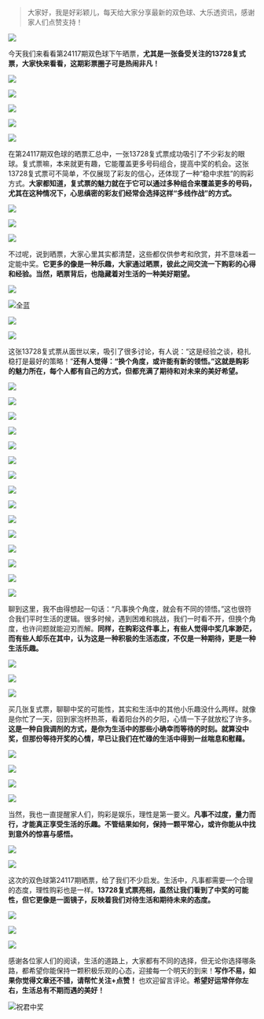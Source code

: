 

> 大家好，我是好彩颖儿，每天给大家分享最新的双色球、大乐透资讯，感谢家人们点赞支持！

![](https://cdn.jsdelivr.net/gh/wangwenjie1314/PicCDN/2024-7-11/1720660897499-image.png)


今天我们来看看第24117期双色球下午晒票，**尤其是一张备受关注的13728复式票，大家快来看看，这期彩票圈子可是热闹非凡！**


![](https://cdn.jsdelivr.net/gh/wangwenjie1314/PicCDN/2024-10-13/1728803793700-image.png)


![](https://cdn.jsdelivr.net/gh/wangwenjie1314/PicCDN/2024-10-13/1728804223522-image.png)


![](https://cdn.jsdelivr.net/gh/wangwenjie1314/PicCDN/2024-10-13/1728804021582-image.png)


![](https://cdn.jsdelivr.net/gh/wangwenjie1314/PicCDN/2024-10-13/1728804411738-image.png)


![](https://cdn.jsdelivr.net/gh/wangwenjie1314/PicCDN/2024-10-13/1728803979746-image.png)


在第24117期双色球的晒票汇总中，一张13728复式票成功吸引了不少彩友的眼球。复式票嘛，本来就更有趣，它能覆盖更多号码组合，提高中奖的机会。这张13728复式票可不简单，不仅展现了彩友的信心，还体现了一种“稳中求胜”的购彩方式。**大家都知道，复式票的魅力就在于它可以通过多种组合来覆盖更多的号码，尤其在这种情况下，心思缜密的彩友们经常会选择这样“多线作战”的方式。**


![](https://cdn.jsdelivr.net/gh/wangwenjie1314/PicCDN/2024-10-13/1728803802087-image.png)


![](https://cdn.jsdelivr.net/gh/wangwenjie1314/PicCDN/2024-10-13/1728804140673-image.png)


![](https://cdn.jsdelivr.net/gh/wangwenjie1314/PicCDN/2024-10-13/1728804438817-image.png)


不过呢，说到晒票，大家心里其实都清楚，这些都仅供参考和欣赏，并不意味着一定能中奖。**它更多的像是一种乐趣，大家通过晒票，彼此之间交流一下购彩的心得和经验。当然，晒票背后，也隐藏着对生活的一种美好期望。**


![](https://cdn.jsdelivr.net/gh/wangwenjie1314/PicCDN/2024-10-13/1728803965228-image.png)


![全蓝](https://cdn.jsdelivr.net/gh/wangwenjie1314/PicCDN/2024-10-13/1728804091630-image.png)


![](https://cdn.jsdelivr.net/gh/wangwenjie1314/PicCDN/2024-10-13/1728804277423-image.png)


![](https://cdn.jsdelivr.net/gh/wangwenjie1314/PicCDN/2024-10-13/1728804356957-image.png)



这张13728复式票从面世以来，吸引了很多讨论，有人说：“这是经验之谈，稳扎稳打是最好的策略！”**还有人觉得：“换个角度，或许能有新的领悟。”这就是购彩的魅力所在，每个人都有自己的方式，但都充满了期待和对未来的美好希望。**


![](https://cdn.jsdelivr.net/gh/wangwenjie1314/PicCDN/2024-10-13/1728804498697-image.png)

![](https://cdn.jsdelivr.net/gh/wangwenjie1314/PicCDN/2024-10-13/1728804462656-image.png)


![](https://cdn.jsdelivr.net/gh/wangwenjie1314/PicCDN/2024-10-13/1728804476077-image.png)


![](https://cdn.jsdelivr.net/gh/wangwenjie1314/PicCDN/2024-10-13/1728803850987-image.png)


![](https://cdn.jsdelivr.net/gh/wangwenjie1314/PicCDN/2024-10-13/1728804344173-image.png)

![](https://cdn.jsdelivr.net/gh/wangwenjie1314/PicCDN/2024-10-13/1728804332387-image.png)


![](https://cdn.jsdelivr.net/gh/wangwenjie1314/PicCDN/2024-10-13/1728804536766-image.png)


![](https://cdn.jsdelivr.net/gh/wangwenjie1314/PicCDN/2024-10-13/1728804320319-image.png)

![](https://cdn.jsdelivr.net/gh/wangwenjie1314/PicCDN/2024-10-13/1728804305755-image.png)


![](https://cdn.jsdelivr.net/gh/wangwenjie1314/PicCDN/2024-10-13/1728804508570-image.png)


![](https://cdn.jsdelivr.net/gh/wangwenjie1314/PicCDN/2024-10-13/1728804546719-image.png)


![](https://cdn.jsdelivr.net/gh/wangwenjie1314/PicCDN/2024-10-13/1728804296986-image.png)

![](https://cdn.jsdelivr.net/gh/wangwenjie1314/PicCDN/2024-10-13/1728804488336-image.png)



![](https://cdn.jsdelivr.net/gh/wangwenjie1314/PicCDN/2024-10-13/1728803844970-image.png)


![](https://cdn.jsdelivr.net/gh/wangwenjie1314/PicCDN/2024-10-13/1728803858656-image.png)



聊到这里，我不由得想起一句话：“凡事换个角度，就会有不同的领悟。”这也很符合我们平时生活的逻辑。很多时候，遇到困难和挑战，我们一时看不开，但换个角度，也许问题就能迎刃而解。**同样，在购彩这件事上，有些人觉得中奖几率渺茫，而有些人却乐在其中，认为这是一种积极的生活态度，不仅是一种期待，更是一种生活乐趣。**


![](https://cdn.jsdelivr.net/gh/wangwenjie1314/PicCDN/2024-10-13/1728804257411-image.png)

![](https://cdn.jsdelivr.net/gh/wangwenjie1314/PicCDN/2024-10-13/1728804245444-image.png)

![](https://cdn.jsdelivr.net/gh/wangwenjie1314/PicCDN/2024-10-13/1728804239469-image.png)


买几张复式票，聊聊中奖的可能性，其实和生活中的其他小乐趣没什么两样。就像是你忙了一天，回到家泡杯热茶，看着阳台外的夕阳，心情一下子就放松了许多。**这是一种自我调剂的方式，是你为生活中的那些小确幸而等待的时刻。就算没中奖，但那份等待开奖的心情，早已让我们在忙碌的生活中得到一丝喘息和慰藉。**


![](https://cdn.jsdelivr.net/gh/wangwenjie1314/PicCDN/2024-10-13/1728804592520-image.png)

![](https://cdn.jsdelivr.net/gh/wangwenjie1314/PicCDN/2024-10-13/1728804584206-image.png)

![](https://cdn.jsdelivr.net/gh/wangwenjie1314/PicCDN/2024-10-13/1728804578078-image.png)

![](https://cdn.jsdelivr.net/gh/wangwenjie1314/PicCDN/2024-10-13/1728804520977-image.png)


当然，我也一直提醒家人们，购彩是娱乐，理性是第一要义。**凡事不过度，量力而行，才能真正享受生活的乐趣。不管结果如何，保持一颗平常心，或许你能从中找到意外的惊喜与感悟。**


![](https://cdn.jsdelivr.net/gh/wangwenjie1314/PicCDN/2024-10-13/1728804569326-image.png)

![](https://cdn.jsdelivr.net/gh/wangwenjie1314/PicCDN/2024-10-13/1728804562574-image.png)



这次的双色球第24117期晒票，给了我们不少启发。生活中，凡事都需要一个合理的态度，理性购彩也是一样。**13728复式票亮相，虽然让我们看到了中奖的可能性，但它更像是一面镜子，反映着我们对待生活和期待未来的态度。**


![](https://cdn.jsdelivr.net/gh/wangwenjie1314/PicCDN/2024-10-13/1728803949554-image.png)

![](https://cdn.jsdelivr.net/gh/wangwenjie1314/PicCDN/2024-10-13/1728803940441-image.png)



![](https://cdn.jsdelivr.net/gh/wangwenjie1314/PicCDN/2024-10-13/1728803828336-image.png)


感谢各位家人们的阅读，生活的道路上，大家都有不同的选择，但无论你选择哪条路，都希望你能保持一颗积极乐观的心态，迎接每一个明天的到来！**写作不易，如果你觉得文章还不错，请帮忙关注+点赞！** 也欢迎留言评论。**希望好运常伴你左右，生活总有不期而遇的美好！**



![祝君中奖](https://cdn.jsdelivr.net/gh/wangwenjie1314/PicCDN/2024-10-13/1728804784392-image.png)
